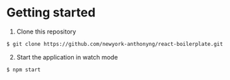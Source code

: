 # Getting started
1. Clone this repository
```bash
$ git clone https://github.com/newyork-anthonyng/react-boilerplate.git <YOUR_PROJECT_NAME>
```
2. Start the application in watch mode
```bash
$ npm start
```

